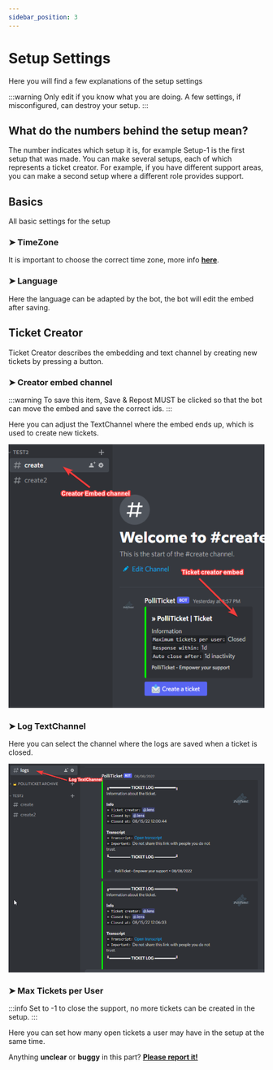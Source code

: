 ```yaml
---
sidebar_position: 3
---
```


# Setup Settings

Here you will find a few explanations of the setup settings

:::warning
Only edit if you know what you are doing. A few settings, if misconfigured, can destroy your setup.
:::

## What do the numbers behind the setup mean?

The number indicates which setup it is, for example Setup-1 is the first setup that was made.
You can make several setups, each of which represents a ticket creator.
For example, if you have different support areas, you can make a second setup where a different role provides support.

## Basics
All basic settings for the setup

### ➤ TimeZone
It is important to choose the correct time zone, more info **[here](https://docs.polliticket.eu/getting-started/setup#timezone)**.

### ➤ Language
Here the language can be adapted by the bot, the bot will edit the embed after saving.

## Ticket Creator
Ticket Creator describes the embedding and text channel by creating new tickets by pressing a button.

### ➤ Creator embed channel
:::warning
To save this item, Save & Repost MUST be clicked so that the bot can move the embed and save the correct ids.
:::

Here you can adjust the TextChannel where the embed ends up, which is used to create new tickets.

![Log-Embed](./img\creator-embed-channel.png)

### ➤ Log TextChannel
Here you can select the channel where the logs are saved when a ticket is closed.

![Log-Embed](./img\log-textchannel.png)


### ➤ Max Tickets per User
:::info
Set to -1 to close the support, no more tickets can be created in the setup.
:::

Here you can set how many open tickets a user may have in the setup at the same time.


Anything **unclear** or **buggy** in this part? **[Please report it!](https://github.com/xiLight/PolliTicketDocs/issues/new/choose)**
